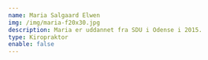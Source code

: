 ```yaml
---
name: Maria Salgaard Elwen
img: /img/maria-f20x30.jpg
description: Maria er uddannet fra SDU i Odense i 2015.
type: Kiropraktor
enable: false
---
```


